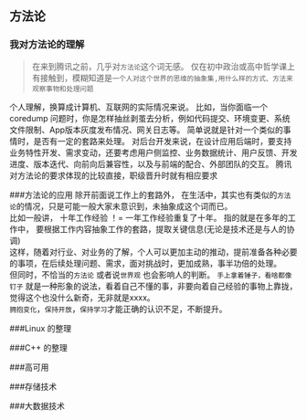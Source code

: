 ## 方法论

### 我对方法论的理解

> 在来到腾讯之前，几乎对`方法论`这个词无感。
> 仅在初中政治或高中哲学课上有接触到，模糊知道是`一个人对这个世界的思维的抽象集,用什么样的方式、方法来观察事物和处理问题`

个人理解，换算成计算机、互联网的实际情况来说。 比如，当你面临一个coredump 问题时，你是怎样抽丝剥茧去分析，例如代码提交、环境变更、系统文件限制、App版本灰度发布情况、网关日志等。 简单说就是针对一个类似的事情时，是否有一定的套路来处理。
对后台开发来说，在设计应用后端时，要支持业务特性开发、需求变动，还要考虑用户侧监控、业务数据统计、用户反馈、开发进度、版本迭代、向前向后兼容性，以及与前端的配合、外部团队的交互。
腾讯对方法论的要求体现的比较直接，职级晋升时就有相应要求

###方法论的应用
除开前面说工作上的套路外， 在生活中，其实也有类似的`方法论`的情况，只是可能一般大家未意识到，未抽象成这个词而已。 <br/>
比如一般讲， 十年工作经验 ！= 一年工作经验重复了十年。 指的就是在多年的工作中， 要根据工作内容抽象工作的套路，提取关键信息(无论是技术还是与人的协调) <br/>
这样，随着对行业、对业务的了解，个人可以更加主动的推动，提前准备各种必要的事项，在后续处理问题、需求，面对挑战时，更加成熟，事半功倍的处理。 <br/>
但同时，不恰当的`方法论` 或者说`世界观` 也会影响人的判断。 `手上拿着锤子，看啥都像钉子` 就是一种形象的说法，看着自己不懂的事，非要向着自己经验的事物上靠拢，觉得这个也没什么新奇，无非就是xxxx。 <br/>
`拥抱变化`，`保持开放`，`保持学习`才能正确的认识不足，不断提升。

###Linux 的整理

###C++ 的整理

###高可用

###存储技术

###大数据技术
